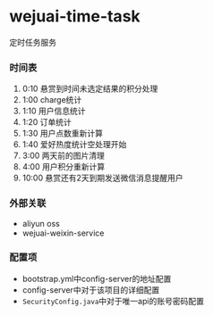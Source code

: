 # wejuai-time-task

定时任务服务

### 时间表

1. 0:10 悬赏到时间未选定结果的积分处理
2. 1:00 charge统计
3. 1:10 用户信息统计
4. 1:20 订单统计
5. 1:30 用户点数重新计算
6. 1:40 爱好热度统计空处理开始
7. 3:00 两天前的图片清理
8. 4:00 用户积分重新计算
9. 10:00 悬赏还有2天到期发送微信消息提醒用户

### 外部关联
- aliyun oss
- wejuai-weixin-service

### 配置项
- bootstrap.yml中config-server的地址配置
- config-server中对于该项目的详细配置
- `SecurityConfig.java`中对于唯一api的账号密码配置